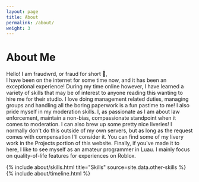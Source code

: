 ```yaml
---
layout: page
title: About
permalink: /about/
weight: 3
---
```


<link rel="shortcut icon" type="image/x-icon" href="{{ "/images/favicon.ico" | prepend: site.baseurl }}" >

# **About Me**

Hello! I am fraudwrd, or fraud for short :wave:,<br>
I have been on the internet for some time now, and it has been an exceptional experience! During my time online however, I have learned a variety of skills that may be of interest to anyone reading this wanting to hire me for their studio. I love doing management related duties, managing groups and handling all the boring paperwork is a fun pastime to me! I also pride myself in my moderation skills. I, as passionate as I am about law enforcement, maintain a non-bias, compassionate standpoint when it comes to moderation. I can also brew up some pretty nice liveries! I normally don't do this outside of my own servers, but as long as the request comes with compensation I'll consider it. You can find some of my livery work in the Projects portion of this website. Finally, if you've made it to here, I like to see myself as an amateur programmer in Luau. I mainly focus on quality-of-life features for experiences on Roblox.

<div class="row">
{% include about/skills.html title="Skills" source=site.data.other-skills %}
</div>

<div class="row">
{% include about/timeline.html %}
</div>

<script>
document.addEventListener("DOMContentLoaded", function() {
    var attribution = document.getElementById("attribution");
    if (attribution) {
        attribution.style.display = "none";
    }
});    
</script>
